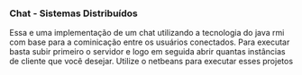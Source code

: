 ### Chat - Sistemas  Distribuídos

Essa e uma implementação de um chat utilizando a tecnologia do java rmi com base para a cominicação entre os
usuários conectados. Para executar basta subir primeiro o servidor e logo em seguida abrir quantas instâncias de cliente que você desejar. 
Utilize o netbeans para executar esses projetos